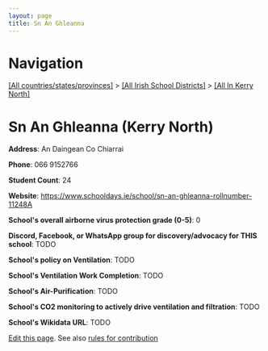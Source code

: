```yaml
---
layout: page
title: Sn An Ghleanna
---
```

# Navigation

[[All countries/states/provinces]](../../..) > [[All Irish School Districts]](../..) > [[All In Kerry North]](..)

# Sn An Ghleanna (Kerry North)

**Address**: An Daingean Co Chiarrai

**Phone**: 066 9152766

**Student Count**: 24

**Website**: <https://www.schooldays.ie/school/sn-an-ghleanna-rollnumber-11248A>

**School's overall airborne virus protection grade (0-5)**: 0

**Discord, Facebook, or WhatsApp group for discovery/advocacy for THIS school**: TODO

**School's policy on Ventilation**: TODO

**School's Ventilation Work Completion**: TODO

**School's Air-Purification**: TODO

**School's CO2 monitoring to actively drive ventilation and filtration**: TODO

**School's Wikidata URL**: TODO


[Edit this page](https://github.com/ventilate-schools/Ireland/edit/main/./Kerry_North/Sn_An_Ghleanna.md). See also [rules for contribution](../../../contribution-rules/)
